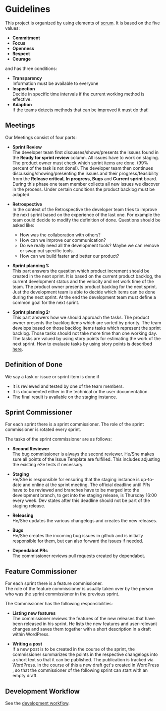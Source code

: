 # Guidelines

This project is organized by using elements of [scrum](https://en.wikipedia.org/wiki/Scrum_(software_development)).
It is based on the five values:

* **Commitment**
* **Focus**
* **Openness**
* **Respect**
* **Courage**

and has three conditions:

* **Transparency**  
Information must be available to everyone
* **Inspection**  
Decide in specific time intervals if the current working method is effective.
* **Adaption**  
If the teams detects methods that can be improved it must do that!

## Meetings

Our Meetings consist of four parts:

* **Sprint Review**  
The developer team first discusses/shows/presents the Issues found in the **Ready for sprint review** column. 
All issues have to work on staging.
The product owner must check which sprint items are done. (99% percent of the task is not done!).
The developer team then continues discussing/showing/presenting the issues and their progress/feasibility from the 
**Release critical**, **In progress**, **Bugs** and **Current sprint** board.
During this phase one team member collects all new issues we discover in the process.
Under certain conditions the product backlog must be adapted. 
  
* **Retrospective**  
In the context of the Retrospective the developer team tries to improve the next sprint based on the experience of 
the last one. For example the team could decide to modify the definition of done. Questions should be asked like:
  * How was the collaboration with others?
  * How can we improve our communication?
  * Do we really need all the development tools? Maybe we can remove or swap out specific tools.
  * How can we build faster and better our product?

* **Sprint planning 1:**  
This part answers the question which product increment should be created in the next sprint.
It is based on the current product backlog, the current development status and the velocity 
and net work time of the team. The product owner presents product backlog for the next sprint.
Just the development team is able to decide which items can be done during the next sprint.
At the end the development team must define a common goal for the next sprint.

* **Sprint planning 2:**  
This part answers how we should approach the tasks. The product owner presents the backlog items which are sorted by
priority. The team develops based on those backlog items tasks which represent the sprint backlog. 
Those tasks should not take more time than one working day. 
The tasks are valued by using story points for estimating the work of the next sprint.
How to evaluate tasks by using story points is described [here](story_points.md).
  
## Definition of Done
We say a task or issue or sprint item is done if  
* It is reviewed and tested by one of the team members.
* It is documented either in the technical or the user documentation.
* The final result is available on the staging instance.

## Sprint Commissioner
For each sprint there is a sprint commissioner. The role of the sprint commissioner is rotated every sprint.

The tasks of the sprint commissioner are as follows:

* **Second Reviewer**  
The bug commissioner is always the second reviewer. He/She makes sure all points of the Issue Template are fulfilled.
This includes adjusting the existing e2e tests if necessary.
  
* **Staging**  
He/She is responsible for ensuring that the staging instance is up-to-date and online at the sprint meeting.
The official deadline until PRs have to be reviewed and branches have to be merged into the development branch, to get 
into the staging release, is Thursday 16:00 every week. Dev states after this deadline should not be part of the staging release.
  
* **Releasing**  
He/She updates the various changelogs and creates the new releases.
  
* **Bugs**  
He/She creates the incoming bug issues in github and is initially responsible for them, but can also forward the issues if needed.
  
* **Dependabot PRs**  
The commissioner reviews pull requests created by dependabot.


## Feature Commissioner
For each sprint there is a feature commissioner.  
The role of the feature commissioner is usually taken over by the person who was the sprint commissioner in the previous sprint.

The Commissioner has the following responsibilities:

* **Listing new features**  
The commissioner reviews the features of the new releases that have been released in his sprint.
He lists the new features and user-relevant changes and saves them together with a short description in a draft within WordPress.

* **Writing a post**  
If a new post is to be created in the course of the sprint, the commissioner summarizes the points in the respective changelogs into a short text so that it can be published. The publication is tracked via WordPress. In the course of this a new draft get's created in WordPress , so that the commissioner of the following sprint can start with an empty draft. 


## Development Workflow

See the [development workflow](development-workflow.md).
